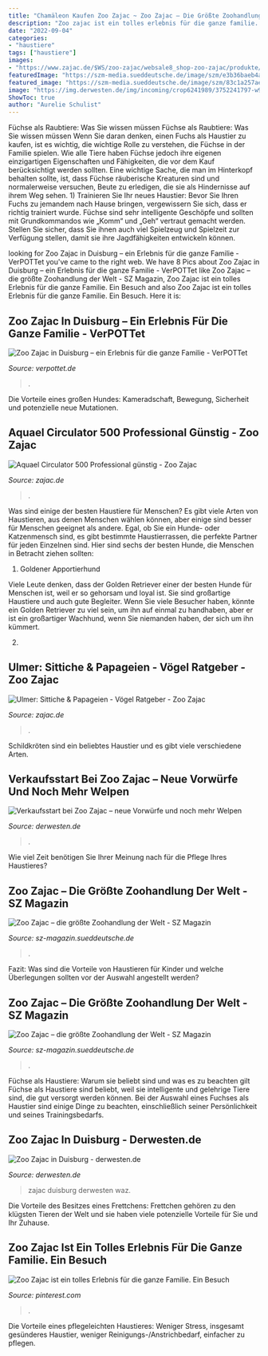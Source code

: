 ```yaml
---
title: "Chamäleon Kaufen Zoo Zajac ~ Zoo Zajac – Die Größte Zoohandlung Der Welt"
description: "Zoo zajac ist ein tolles erlebnis für die ganze familie. ein besuch"
date: "2022-09-04"
categories:
- "haustiere"
tags: ["haustiere"]
images:
- "https://www.zajac.de/$WS/zoo-zajac/websale8_shop-zoo-zajac/produkte/medien/bilder/gross/uv144522.jpg"
featuredImage: "https://szm-media.sueddeutsche.de/image/szm/e3b36baeb4a39687d7ad408f93a70c5b/640/image.jpeg?h=01d9a1efe73000fa930d54329419d233&amp;hv=1"
featured_image: "https://szm-media.sueddeutsche.de/image/szm/83c1a257ae05d89c4b9271d9f4776925/640/image.jpeg?h=be579c9ac11349a8da129abf457fbd24&amp;hv=1"
image: "https://img.derwesten.de/img/incoming/crop6241989/3752241797-w960-cv3_2-q85/picturegallery-114320-609755.jpg"
ShowToc: true
author: "Aurelie Schulist"
---
```



Füchse als Raubtiere: Was Sie wissen müssen
Füchse als Raubtiere: Was Sie wissen müssen
Wenn Sie daran denken, einen Fuchs als Haustier zu kaufen, ist es wichtig, die wichtige Rolle zu verstehen, die Füchse in der Familie spielen. Wie alle Tiere haben Füchse jedoch ihre eigenen einzigartigen Eigenschaften und Fähigkeiten, die vor dem Kauf berücksichtigt werden sollten. Eine wichtige Sache, die man im Hinterkopf behalten sollte, ist, dass Füchse räuberische Kreaturen sind und normalerweise versuchen, Beute zu erledigen, die sie als Hindernisse auf ihrem Weg sehen. 1) Trainieren Sie Ihr neues Haustier: Bevor Sie Ihren Fuchs zu jemandem nach Hause bringen, vergewissern Sie sich, dass er richtig trainiert wurde. Füchse sind sehr intelligente Geschöpfe und sollten mit Grundkommandos wie „Komm“ und „Geh“ vertraut gemacht werden. Stellen Sie sicher, dass Sie ihnen auch viel Spielzeug und Spielzeit zur Verfügung stellen, damit sie ihre Jagdfähigkeiten entwickeln können.

	

		
looking for Zoo Zajac in Duisburg – ein Erlebnis für die ganze Familie - VerPOTTet you've came to the right web. We have 8 Pics about Zoo Zajac in Duisburg – ein Erlebnis für die ganze Familie - VerPOTTet like Zoo Zajac – die größte Zoohandlung der Welt - SZ Magazin, Zoo Zajac ist ein tolles Erlebnis für die ganze Familie. Ein Besuch and also Zoo Zajac ist ein tolles Erlebnis für die ganze Familie. Ein Besuch. Here it is:
		
    
## Zoo Zajac In Duisburg – Ein Erlebnis Für Die Ganze Familie - VerPOTTet

<img loading=lazy src="https://verpottet.de/wp-content/uploads/2019/10/Zoo-Zajac-11-1024x721.jpg" onerror="this.onerror=null;this.src='https://tse2.mm.bing.net/th?id=OIP.4DVUsYYdQ_j7arv7Og2AQgHaFN&amp;pid=15.1';" alt="Zoo Zajac in Duisburg – ein Erlebnis für die ganze Familie - VerPOTTet">

_Source: verpottet.de_

>. 

	

Die Vorteile eines großen Hundes: Kameradschaft, Bewegung, Sicherheit und potenzielle neue Mutationen.

    
## Aquael Circulator 500 Professional Günstig - Zoo Zajac

<img loading=lazy src="https://www.zajac.de/$WS/zoo-zajac/websale8_shop-zoo-zajac/produkte/medien/bilder/gross/au109181.jpg" onerror="this.onerror=null;this.src='https://tse3.mm.bing.net/th?id=OIP.8XIjeHsONcdYl0yb3APtCQHaHa&amp;pid=15.1';" alt="Aquael Circulator 500 Professional günstig - Zoo Zajac">

_Source: zajac.de_

>. 

	

Was sind einige der besten Haustiere für Menschen?
Es gibt viele Arten von Haustieren, aus denen Menschen wählen können, aber einige sind besser für Menschen geeignet als andere. Egal, ob Sie ein Hunde- oder Katzenmensch sind, es gibt bestimmte Haustierrassen, die perfekte Partner für jeden Einzelnen sind. Hier sind sechs der besten Hunde, die Menschen in Betracht ziehen sollten:
1. Goldener Apportierhund

Viele Leute denken, dass der Golden Retriever einer der besten Hunde für Menschen ist, weil er so gehorsam und loyal ist. Sie sind großartige Haustiere und auch gute Begleiter. Wenn Sie viele Besucher haben, könnte ein Golden Retriever zu viel sein, um ihn auf einmal zu handhaben, aber er ist ein großartiger Wachhund, wenn Sie niemanden haben, der sich um ihn kümmert.

2.

    
## Ulmer: Sittiche &amp; Papageien - Vögel Ratgeber - Zoo Zajac

<img loading=lazy src="https://www.zajac.de/$WS/zoo-zajac/websale8_shop-zoo-zajac/produkte/medien/bilder/gross/uv144522.jpg" onerror="this.onerror=null;this.src='https://tse4.mm.bing.net/th?id=OIP.Z1D6jy3Fq_8VlU5pVSCEJQHaHa&amp;pid=15.1';" alt="Ulmer: Sittiche &amp; Papageien - Vögel Ratgeber - Zoo Zajac">

_Source: zajac.de_

>. 

	

Schildkröten sind ein beliebtes Haustier und es gibt viele verschiedene Arten.

    
## Verkaufsstart Bei Zoo Zajac – Neue Vorwürfe Und Noch Mehr Welpen

<img loading=lazy src="https://img.derwesten.de/img/incoming/crop6241602/9265614222-w640-cv4_3-q85/picturegallery-114300-609693.jpg" onerror="this.onerror=null;this.src='https://tse2.mm.bing.net/th?id=OIP.7t5AkZ01jRGgJnFGslQtPgHaFj&amp;pid=15.1';" alt="Verkaufsstart bei Zoo Zajac – neue Vorwürfe und noch mehr Welpen">

_Source: derwesten.de_

>. 

	

Wie viel Zeit benötigen Sie Ihrer Meinung nach für die Pflege Ihres Haustieres?

    
## Zoo Zajac – Die Größte Zoohandlung Der Welt - SZ Magazin

<img loading=lazy src="https://szm-media.sueddeutsche.de/image/szm/e3b36baeb4a39687d7ad408f93a70c5b/640/image.jpeg?h=01d9a1efe73000fa930d54329419d233&amp;hv=1" onerror="this.onerror=null;this.src='https://tse4.mm.bing.net/th?id=OIP.drzmQDcVk82sgqbhfY03qQHaLH&amp;pid=15.1';" alt="Zoo Zajac – die größte Zoohandlung der Welt - SZ Magazin">

_Source: sz-magazin.sueddeutsche.de_

>. 

	

Fazit: Was sind die Vorteile von Haustieren für Kinder und welche Überlegungen sollten vor der Auswahl angestellt werden?

    
## Zoo Zajac – Die Größte Zoohandlung Der Welt - SZ Magazin

<img loading=lazy src="https://szm-media.sueddeutsche.de/image/szm/83c1a257ae05d89c4b9271d9f4776925/640/image.jpeg?h=be579c9ac11349a8da129abf457fbd24&amp;hv=1" onerror="this.onerror=null;this.src='https://tse3.mm.bing.net/th?id=OIP.J2Km-A7zXxUZ9XrbKsidAAHaLH&amp;pid=15.1';" alt="Zoo Zajac – die größte Zoohandlung der Welt - SZ Magazin">

_Source: sz-magazin.sueddeutsche.de_

>. 

	

Füchse als Haustiere: Warum sie beliebt sind und was es zu beachten gilt
Füchse als Haustiere sind beliebt, weil sie intelligente und gelehrige Tiere sind, die gut versorgt werden können. Bei der Auswahl eines Fuchses als Haustier sind einige Dinge zu beachten, einschließlich seiner Persönlichkeit und seines Trainingsbedarfs.

    
## Zoo Zajac In Duisburg - Derwesten.de

<img loading=lazy src="https://img.derwesten.de/img/incoming/crop6241989/3752241797-w960-cv3_2-q85/picturegallery-114320-609755.jpg" onerror="this.onerror=null;this.src='https://tse1.mm.bing.net/th?id=OIP.QHTfGJ5V5xzzZH7yZay-BwHaE8&amp;pid=15.1';" alt="Zoo Zajac in Duisburg - derwesten.de">

_Source: derwesten.de_

>zajac duisburg derwesten waz. 

	

Die Vorteile des Besitzes eines Frettchens: Frettchen gehören zu den klügsten Tieren der Welt und sie haben viele potenzielle Vorteile für Sie und Ihr Zuhause.

    
## Zoo Zajac Ist Ein Tolles Erlebnis Für Die Ganze Familie. Ein Besuch

<img loading=lazy src="https://i.pinimg.com/originals/90/23/59/9023597595199914fda7bf28c8c2d816.jpg" onerror="this.onerror=null;this.src='https://tse1.mm.bing.net/th?id=OIP.Udic2eA3KJHkPxYr445JwgHaEs&amp;pid=15.1';" alt="Zoo Zajac ist ein tolles Erlebnis für die ganze Familie. Ein Besuch">

_Source: pinterest.com_

>. 

	

Die Vorteile eines pflegeleichten Haustieres: Weniger Stress, insgesamt gesünderes Haustier, weniger Reinigungs-/Anstrichbedarf, einfacher zu pflegen.

